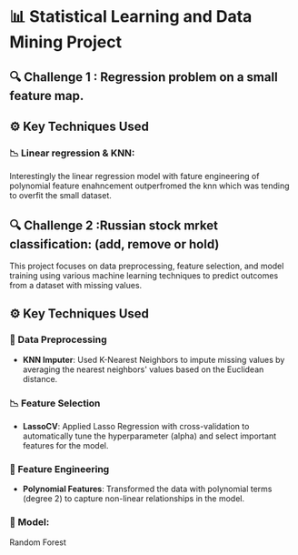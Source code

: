 # 📊 Statistical Learning and Data Mining Project

## 🔍 Challenge 1 : Regression problem on a small feature map.

## ⚙️ Key Techniques Used
### 📉 Linear regression & KNN:
Interestingly the linear regression model with fature engineering of polynomial feature enahncement outperfromed the knn which was tending to overfit the small dataset.

## 🔍 Challenge 2 :Russian stock mrket classification: (add, remove or hold)
This project focuses on data preprocessing, feature selection, and model training using various machine learning techniques to predict outcomes from a dataset with missing values.

## ⚙️ Key Techniques Used
### 🧹 Data Preprocessing
- **KNN Imputer**: Used K-Nearest Neighbors to impute missing values by averaging the nearest neighbors' values based on the Euclidean distance.

### 📉 Feature Selection
- **LassoCV**: Applied Lasso Regression with cross-validation to automatically tune the hyperparameter (alpha) and select important features for the model.

### 🔢 Feature Engineering
- **Polynomial Features**: Transformed the data with polynomial terms (degree 2) to capture non-linear relationships in the model.

### 🌲 Model:
Random Forest